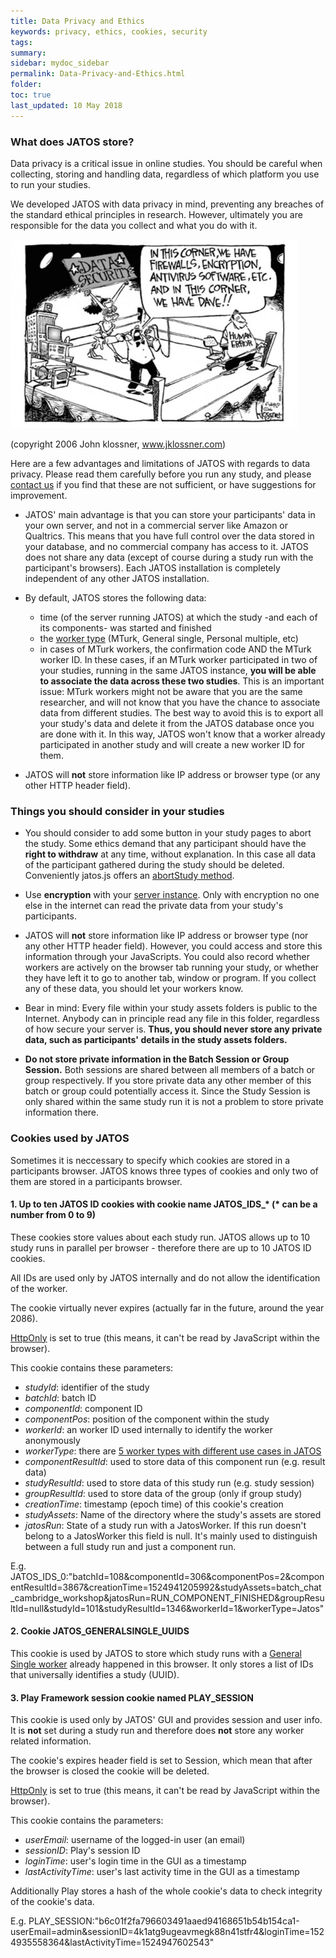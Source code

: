 ```yaml
---
title: Data Privacy and Ethics
keywords: privacy, ethics, cookies, security
tags:
summary:
sidebar: mydoc_sidebar
permalink: Data-Privacy-and-Ethics.html
folder:
toc: true
last_updated: 10 May 2018
---
```


### What does JATOS store?

Data privacy is a critical issue in online studies. You should be careful when collecting, storing and handling data, regardless of which platform you use to run your studies. 

We developed JATOS with data privacy in mind, preventing any breaches of the standard ethical principles in research. However, ultimately you are responsible for the data you collect and what you do with it. 

![GUI Screenshot](images/IMG_1376.JPG)

(copyright 2006 John klossner, www.jklossner.com)

Here are a few advantages and limitations of JATOS with regards to data privacy. Please read them carefully before you run any study, and please [contact us](Contact-us.html) if you find that these are not sufficient, or have suggestions for improvement.  

* JATOS' main advantage is that you can store your participants' data in your own server, and not in a commercial server like Amazon or Qualtrics. This means that you have full control over the data stored in your database, and no commercial company has access to it. JATOS does not share any data (except of course during a study run with the participant's browsers). Each JATOS installation is completely independent of any other JATOS installation.

* By default, JATOS stores the following data: 
  * time (of the server running JATOS) at which the study -and each of its components- was started and finished
  * the [worker type](Worker-Types.html) (MTurk, General single, Personal multiple, etc) 
  * in cases of MTurk workers, the confirmation code AND the MTurk worker ID. In these cases, if an MTurk worker participated in two of your studies, running in the same JATOS instance, **you will be able to associate the data across these two studies**. This is an important issue: MTurk workers might not be aware that you are the same researcher, and will not know that you have the chance to associate data from different studies. The best way to avoid this is to export all your study's data and delete it from the JATOS database once you are done with it. In this way, JATOS won't know that a worker already participated in another study and will create a new worker ID for them.   

* JATOS will **not** store information like IP address or browser type (or any other HTTP header field).

### Things you should consider in your studies 

* You should consider to add some button in your study pages to abort the study. Some ethics demand that any participant should have the **right to withdraw** at any time, without explanation. In this case all data of the participant gathered during the study should be deleted. Conveniently jatos.js offers an [abortStudy method](jatos.js-Reference.html#jatosabortstudymessage).

* Use **encryption** with your [server instance](JATOS-on-a-server.html). Only with encryption no one else in the internet can read the private data from your study's participants.

* JATOS will **not** store information like IP address or browser type (nor any other HTTP header field). However, you could access and store this information through your JavaScripts. You could also record whether workers are actively on the browser tab running your study, or whether they have left it to go to another tab, window or program. If you collect any of these data, you should let your workers know. 

* Bear in mind: Every file within your study assets folders is public to the Internet. Anybody can in principle read any file in this folder, regardless of how secure your server is. **Thus, you should never store any private data, such as participants' details in the study assets folders.**

* **Do not store private information in the Batch Session or Group Session.** Both sessions are shared between all members of a batch or group respectively. If you store private data any other member of this batch or group could potentially access it. Since the Study Session is only shared within the same study run it is not a problem to store private information there.

### Cookies used by JATOS

Sometimes it is neccessary to specify which cookies are stored in a participants browser. JATOS knows three types of cookies and only two of them are stored in a participants browser.

#### 1. Up to ten JATOS ID cookies with cookie name JATOS_IDS_* (* can be a number from 0 to 9)

These cookies store values about each study run. JATOS allows up to 10 study runs in parallel per browser - therefore there are up to 10 JATOS ID cookies.

All IDs are used only by JATOS internally and do not allow the identification of the worker.

The cookie virtually never expires (actually far in the future, around the year 2086).

[HttpOnly](https://www.owasp.org/index.php/HttpOnly) is set to true (this means, it can't be read by JavaScript within the browser).

This cookie contains these parameters:

* _studyId_: identifier of the study
* _batchId_: batch ID
* _componentId_: component ID
* _componentPos_: position of the component within the study
* _workerId_: an worker ID used internally to identify the worker anonymously
* _workerType_: there are [5 worker types with different use cases in JATOS](http://www.jatos.org/Worker-Types.html)
* _componentResultId_: used to store data of this component run (e.g. result data)
* _studyResultId_: used to store data of this study run (e.g. study session)
* _groupResultId_: used to store data of the group (only if group study)
* _creationTime_: timestamp (epoch time) of this cookie's creation
* _studyAssets_: Name of the directory where the study's assets are stored
* _jatosRun_: State of a study run with a JatosWorker. If this run doesn't belong to a JatosWorker this field is null. It's mainly used to distinguish between a full study run and just a component run.

E.g. JATOS_IDS_0:"batchId=108&componentId=306&componentPos=2&componentResultId=3867&creationTime=1524941205992&studyAssets=batch_chat_cambridge_workshop&jatosRun=RUN_COMPONENT_FINISHED&groupResultId=null&studyId=101&studyResultId=1346&workerId=1&workerType=Jatos"

#### 2. Cookie JATOS_GENERALSINGLE_UUIDS

This cookie is used by JATOS to store which study runs with a [General Single worker](http://www.jatos.org/Worker-Types.html#general-single-worker) already happened in this browser. It only stores a list of IDs that universally identifies a study (UUID).

#### 3. Play Framework session cookie named PLAY_SESSION

This cookie is used only by JATOS' GUI and provides session and user info. It is **not** set during a study run and therefore does **not** store any worker related information.

The cookie's expires header field is set to Session, which mean that after the browser is closed the cookie will be deleted.

[HttpOnly](https://www.owasp.org/index.php/HttpOnly) is set to true (this means, it can't be read by JavaScript within the browser).

This cookie contains the parameters:

* _userEmail_: username of the logged-in user (an email)
* _sessionID_: Play's session ID
* _loginTime_: user's login time in the GUI as a timestamp
* _lastActivityTime_: user's last activity time in the GUI as a timestamp

Additionally Play stores a hash of the whole cookie's data to check integrity of the cookie's data.

E.g. PLAY_SESSION:"b6c01f2fa796603491aaed94168651b54b154ca1-userEmail=admin&sessionID=4k1atg9ugeavmegk88n41stfr4&loginTime=1524935558364&lastActivityTime=1524947602543"
